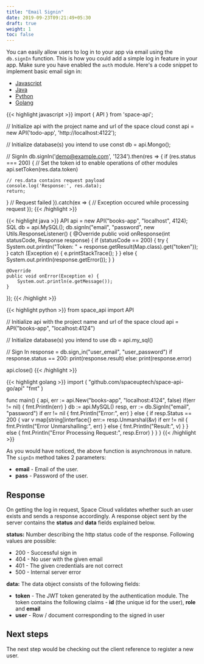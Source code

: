 ```yaml
---
title: "Email Signin"
date: 2019-09-23T09:21:49+05:30
draft: true
weight: 1
toc: false
---
```


You can easily allow users to log in to your app via email using the `db.signIn` function. This is how you could add a simple log in feature in your app. Make sure you have enabled the `auth` module. Here's a code snippet to implement basic email sign in:

<div class="row tabs-wrapper">
  <div class="col s12" style="padding:0">
    <ul class="tabs">
      <li class="tab col s2"><a class="active" href="#signin-js">Javascript</a></li>
      <li class="tab col s2"><a href="#signin-java">Java</a></li>
      <li class="tab col s2"><a href="#signin-python">Python</a></li>
      <li class="tab col s2"><a href="#signin-golang">Golang</a></li>
    </ul>
  </div>
  <div id="signin-js" class="col s12" style="padding:0">
{{< highlight javascript >}}
import { API } from 'space-api';

// Initialize api with the project name and url of the space cloud
const api = new API('todo-app', 'http://localhost:4122');

// Initialize database(s) you intend to use
const db = api.Mongo();

// SignIn
db.signIn('demo@example.com', '1234').then(res => {
  if (res.status === 200) {
    // Set the token id to enable operations of other modules
    api.setToken(res.data.token)
    
    // res.data contains request payload
    console.log('Response:', res.data);
    return;
  }
  // Request failed
}).catch(ex => {
  // Exception occured while processing request
});
{{< /highlight >}}     
  </div>
  <div id="signin-java" class="col s12" style="padding:0">
{{< highlight java >}}
API api = new API("books-app", "localhost", 4124);
SQL db = api.MySQL();
db.signIn("email", "password", new Utils.ResponseListener() {
    @Override
    public void onResponse(int statusCode, Response response) {
        if (statusCode == 200) {
            try {
                System.out.println("Token: " + response.getResult(Map.class).get("token"));
            } catch (Exception e) {
                e.printStackTrace();
            }
        } else {
            System.out.println(response.getError());
        }
    }

    @Override
    public void onError(Exception e) {
        System.out.println(e.getMessage());
    }
});
{{< /highlight >}}     
  </div>
 <div id="signin-python" class="col s12" style="padding:0">
{{< highlight python >}}
from space_api import API

// Initialize api with the project name and url of the space cloud
api = API("books-app", "localhost:4124")

// Initialize database(s) you intend to use
db = api.my_sql()

// Sign In
response = db.sign_in("user_email", "user_password")
if response.status == 200:
    print(response.result)
else:
    print(response.error)

api.close()
{{< /highlight >}}    
  </div>
  <div id="signin-golang" class="col s12" style="padding:0">
{{< highlight golang >}}
import (
	"github.com/spaceuptech/space-api-go/api"
	"fmt"
)

func main() {
	api, err := api.New("books-app", "localhost:4124", false)
	if(err != nil) {
		fmt.Println(err)
	}
	db := api.MySQL()
	resp, err := db.SignIn("email", "password")
	if err != nil {
		fmt.Println("Error:", err)
	} else {
		if resp.Status == 200 {
			var v map[string]interface{}
			err:= resp.Unmarshal(&v)
			if err != nil {
				fmt.Println("Error Unmarshalling:", err)
			} else {
				fmt.Println("Result:", v)
			}
		} else {
			fmt.Println("Error Processing Request:", resp.Error)
		}
	}
}
{{< /highlight >}}     
  </div>
</div>

As you would have noticed, the above function is asynchronous in nature. The `signIn` method takes 2 parameters:

- **email** - Email of the user.
- **pass** - Password of the user.

## Response

On getting the log in request, Space Cloud validates whether such an user exists and sends a response accordingly. A response object sent by the server contains the **status** and **data** fields explained below.

**status:** Number describing the http status code of the response. Following values are possible:

- 200 - Successful sign in
- 404 - No user with the given email
- 401 - The given credentials are not correct
- 500 - Internal server error

**data:** The data object consists of the following fields:

- **token** - The JWT token generated by the authentication module. The token contains the following claims - **id** (the unique id for the user), **role** and **email**
- **user** - Row / document corresponding to the signed in user

## Next steps

The next step would be checking out the client reference to register a new user.
